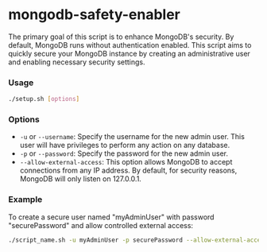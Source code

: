 # mongodb-safety-enabler

The primary goal of this script is to enhance MongoDB's security. By default, MongoDB runs without authentication enabled. This script aims to quickly secure your MongoDB instance by creating an administrative user and enabling necessary security settings.

### Usage
```sh
./setup.sh [options]
```
### Options
- `-u` or `--username`: Specify the username for the new admin user. This user will have privileges to perform any action on any database.
- `-p` or `--password`: Specify the password for the new admin user.
- `--allow-external-access`: This option allows MongoDB to accept connections from any IP address. By default, for security reasons, MongoDB will only listen on 127.0.0.1.

### Example
To create a secure user named "myAdminUser" with password "securePassword" and allow controlled external access:

```sh
./script_name.sh -u myAdminUser -p securePassword --allow-external-access
```
